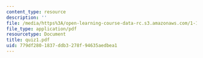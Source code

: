 ```yaml
---
content_type: resource
description: ''
file: /media/https%3A/open-learning-course-data-rc.s3.amazonaws.com/1-124j-foundations-of-software-engineering-fall-2000/779df2801837ddb3278f94635aedbea1_quiz1.pdf
file_type: application/pdf
resourcetype: Document
title: quiz1.pdf
uid: 779df280-1837-ddb3-278f-94635aedbea1
---
```

